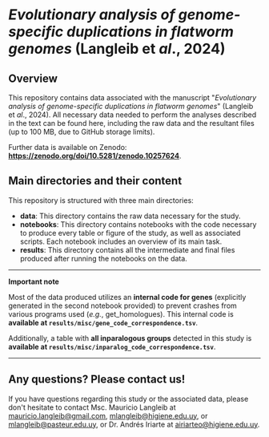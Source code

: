 # _Evolutionary analysis of genome-specific duplications in flatworm genomes_ (Langleib et _al_., 2024)

## Overview
This repository contains data associated with the manuscript "_Evolutionary analysis of genome-specific duplications in flatworm genomes_" (Langleib et _al_., 2024). All necessary data needed to perform the analyses described in the text can be found here, including the raw data and the resultant files (up to 100 MB, due to GitHub storage limits).

Further data is available on Zenodo: **https://zenodo.org/doi/10.5281/zenodo.10257624**.

## Main directories and their content
This repository is structured with three main directories:

- **data**: This directory contains the raw data necessary for the study.
- **notebooks**: This directory contains notebooks with the code necessary to produce every table or figure of the study, as well as associated scripts. Each notebook includes an overview of its main task.
- **results**: This directory contains all the intermediate and final files produced after running the notebooks on the data.

___
**Important note**

Most of the data produced utilizes an **internal code for genes** (explicitly generated in the second notebook provided) to prevent crashes from various programs used (_e.g._, get_homologues). This internal code is **available at `results/misc/gene_code_correspondence.tsv`**.

Additionally, a table with **all inparalogous groups** detected in this study is **available at `results/misc/inparalog_code_correspondence.tsv`**.
___

## Any questions? Please contact us!
If you have questions regarding this study or the associated data, please don't hesitate to contact Msc. Mauricio Langleib at mauricio.langleib@gmail.com, mlangleib@higiene.edu.uy, or mlangleib@pasteur.edu.uy, or Dr. Andrés Iriarte at airiarteo@higiene.edu.uy.
